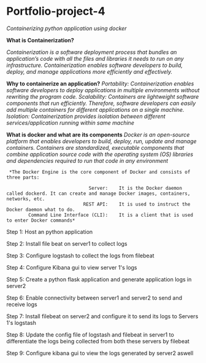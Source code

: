 # Portfolio-project-4
*Containerizing python application using docker*

**What is Containerization?**
  
  *Containerization is a software deployment process that bundles an application’s code with all the files and libraries it needs to run on any infrastructure.*
  *Containerization enables software developers to build, deploy, and manage applications more efficiently and effectively.*
  
  **Why to containerize an application?** 
    *Portability: Containerization enables software developers to deploy applications in multiple environments without rewriting the program code.*
    *Scalability: Containers are lightweight software components that run efficiently. Therefore, software developers can easily add multiple containers for different applications on a single machine.*
    *Isolation: Containerization provides isolation between different services/application running within same machine*
    
  **What is docker and what are its components** 
    *Docker is an open-source platform that enables developers to build, deploy, run, update and manage containers. 
     Containers are standardized, executable components that combine application source code with the operating system (OS) libraries and dependencies required to run that code in any environment*

     *The Docker Engine is the core component of Docker and consists of three parts:

                                  Server:    It is the Docker daemon called dockerd. It can create and manage Docker images, containers, networks, etc.
                                REST API:    It is used to instruct the Docker daemon what to do.
            Command Line Interface (CLI):    It is a client that is used to enter Docker commands*
  
 

Step 1: Host an python application 

Step 2: Install file beat on server1 to collect logs

Step 3: Configure logstash to collect the logs from filebeat

Step 4: Configure Kibana gui to view server 1's logs

Step 5: Create a python flask application and generate application logs in server2

Step 6: Enable connectivity between server1 and server2 to send and receive logs

Step 7: Install filebeat on server2 and configure it to send its logs to Servers 1's logstash

Step 8: Update the config file of logstash and filebeat in server1 to differentiate the logs being collected from both these servers by filebeat

Step 9: Configure kibana gui to view the logs generated by server2 aswell
  
